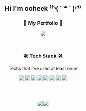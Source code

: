 <h2 align="center">Hi I'm ooheek ⁽⁽◝( ˙ ꒳ ˙ )◜⁾⁾</h2>

<h3 align="center">🐥 My Portfolio 🐥</h3>
<p align="center">
  <a href="https://www.notion.so/2f8ee852fdd64774a69798a12b9dea23">
    <img src="https://img.shields.io/badge/Click!-FF9E0F?style=for-the-badge&logoColor=white&link=https://www.notion.so/2f8ee852fdd64774a69798a12b9dea23"/>
  </a>
</p>

<br />

<h3 align="center">🛠 Tech Stack 🛠</h3>
<p align="center">Techs that I've used at least once</p>
<p align="center">
  <img src="https://img.shields.io/badge/Javascript-F7DF1E?style=for-the-badge&logo=Javascript&logoColor=white"/>
  <img src="https://img.shields.io/badge/HTML5-E34F26?style=for-the-badge&logo=HTML5&logoColor=white"/>
  <img src="https://img.shields.io/badge/CSS3-1572B6?style=for-the-badge&logo=CSS3&logoColor=white"/>
  <img src="https://img.shields.io/badge/styled-components-DB7093?style=for-the-badge&logo=styled-components&logoColor=white"/>
  <img src="https://img.shields.io/badge/React-61DAFB?style=for-the-badge&logo=React&logoColor=white"/>
  <img src="https://img.shields.io/badge/redux-764ABC?style=for-the-badge&logo=redux&logoColor=white"/>
  <img src="https://img.shields.io/badge/Python-3776AB?style=for-the-badge&logo=Python&logoColor=white"/>
  <img src="https://img.shields.io/badge/Spring Boot-6DB33F?style=for-the-badge&logo=Spring Boot&logoColor=white"/>
</p>

<br />
<br />

<p align="center">
  <a href="https://github.com/anuraghazra/github-readme-stats">
    <img align="center" src="https://github-readme-stats.vercel.app/api?username=ooheek" />
  </a>
  <a href="https://github.com/anuraghazra/github-readme-stats">
    <img align="center" src="https://github-readme-stats.vercel.app/api/top-langs/?username=ooheek&layout=compact" />
  </a>
</p>

